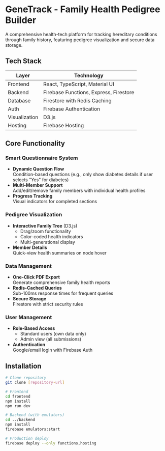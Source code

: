 # GeneTrack - Family Health Pedigree Builder

A comprehensive health-tech platform for tracking hereditary conditions through family history, featuring pedigree visualization and secure data storage.

## Tech Stack

| Layer     | Technology                             |
|-----------|-----------------------------------------|
| Frontend  | React, TypeScript, Material UI         |
| Backend   | Firebase Functions, Express, Firestore |
| Database  | Firestore with Redis Caching           |
| Auth      | Firebase Authentication                |
| Visualization | D3.js                                |
| Hosting   | Firebase Hosting                       |

## Core Functionality

### Smart Questionnaire System
- **Dynamic Question Flow**  
  Condition-based questions (e.g., only show diabetes details if user selects "Yes" for diabetes)
- **Multi-Member Support**  
  Add/edit/remove family members with individual health profiles
- **Progress Tracking**  
  Visual indicators for completed sections

### Pedigree Visualization
- **Interactive Family Tree** (D3.js)  
  - Drag/zoom functionality  
  - Color-coded health indicators  
  - Multi-generational display
- **Member Details**  
  Quick-view health summaries on node hover

### Data Management
- **One-Click PDF Export**  
  Generate comprehensive family health reports
- **Redis-Cached Queries**  
  Sub-100ms response times for frequent queries
- **Secure Storage**  
  Firestore with strict security rules

### User Management
- **Role-Based Access**  
  - Standard users (own data only)  
  - Admin view (all submissions)
- **Authentication**  
  Google/email login with Firebase Auth

## Installation

```bash
# Clone repository
git clone [repository-url]

# Frontend
cd frontend
npm install
npm run dev

# Backend (with emulators)
cd ../backend
npm install
firebase emulators:start

# Production deploy
firebase deploy --only functions,hosting